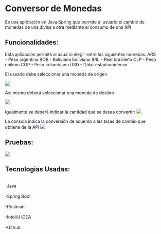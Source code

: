 <h1>Conversor de Monedas</h1>
Es una aplicación en Java Spring que permite al usuario el cambio de monedas de una divisa a otra mediante el consumo de una API

<h2>Funcionalidades:</h2>
Esta aplicación permite al usuario elegir entre las siguientes monedas:
ARS - Peso argentino
BOB - Boliviano boliviano
BRL - Real brasileño
CLP - Peso chileno
COP - Peso colombiano
USD - Dólar estadounidense

El usuario debe seleccionar una moneda de origen

<image src= "https://github.com/user-attachments/assets/d61b87e1-74e7-4581-acec-e55f9dc667ad"></image>

Así mismo deberá seleccionar una moneda de destino

<image src= "https://github.com/user-attachments/assets/31d27ef4-f22c-4169-9c54-d535d7d212c7"></image>

Igualmente se deberá indicar la cantidad que se desea convertir:
<image src= "https://github.com/user-attachments/assets/c68cf893-bde5-4ff3-93c4-8947a99a6635"></image>

La consola indica la conversión de acuerdo a las tasas de cambio que obtiene de la API
<image src= "https://github.com/user-attachments/assets/6b126238-8c51-4961-beff-1e06caacb83b"></image>

<h2>Pruebas:</h2>
<image src= "https://github.com/user-attachments/assets/96f38c85-ad3b-4b1d-a137-3086c316a9bd"></image>


<h2>Tecnologias Usadas:</h2>
<br>-Java</br>
<br>-Spring Boot</br>
<br>-Postman</br>
<br>-IntelliJ IDEA</br>
<br>-Github</br>
